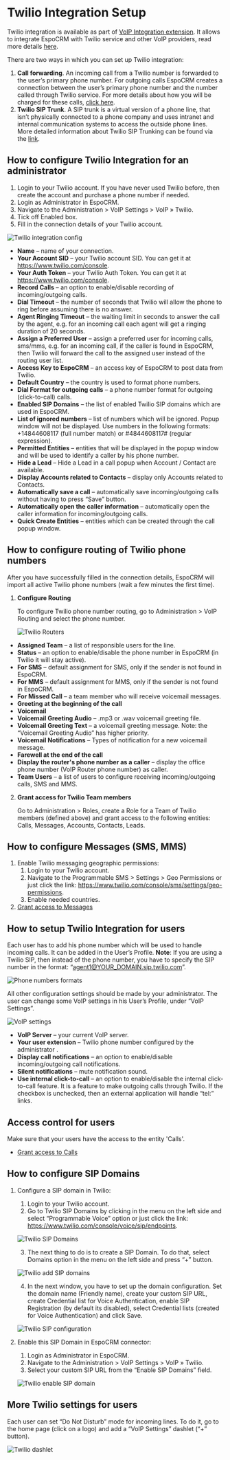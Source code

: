 # Twilio Integration Setup

Twilio integration is available as part of [VoIP Integration extension](https://www.espocrm.com/extensions/voip-integration/). It allows to integrate EspoCRM with Twilio service and other VoIP providers, read more details [here](https://www.espocrm.com/features/twilio-integration/).

There are two ways in which you can set up Twilio integration:

1. **Call forwarding**. An incoming call from a Twilio number is forwarded to the user’s primary phone number. For outgoing calls EspoCRM creates a connection between the user’s primary phone number and the number called through Twilio service. For more details about how you will be charged for these calls, [click here](https://support.twilio.com/hc/en-us/articles/223132367-How-Much-am-I-Charged-for-Call-Forwarding-with-Twilio).
2. **Twilio SIP Trunk**. A SIP trunk is a virtual version of a phone line, that isn’t physically connected to a phone company and uses intranet and internal communication systems to access the outside phone lines. More detailed information about Twilio SIP Trunking can be found via the [link](https://www.twilio.com/docs/voice/api/sip-interface).

## How to configure Twilio Integration for an administrator

1. Login to your Twilio account. If you have never used Twilio before, then create the account and purchase a phone number if needed.
2. Login as Administrator in EspoCRM.
3. Navigate to the Administration > VoIP Settings > VoIP » Twilio.
4. Tick off Enabled box.
5. Fill in the connection details of your Twilio account.

![Twilio integration config](../../_static/images/extensions/voip-integration/twilio-admin-setup.png)

* **Name** – name of your connection.
* **Your Account SID** – your Twilio account SID. You can get it at https://www.twilio.com/console.
* **Your Auth Token** – your Twilio Auth Token. You can get it at https://www.twilio.com/console.
* **Record Calls** – an option to enable/disable recording of incoming/outgoing calls.
* **Dial Timeout** – the number of seconds that Twilio will allow the phone to ring before assuming there is no answer.
* **Agent Ringing Timeout** – the waiting limit in seconds to answer the call by the agent, e.g. for an incoming call each agent will get a ringing duration of 20 seconds.
* **Assign a Preferred User** – assign a preferred user for incoming calls, sms/mms, e.g. for an incoming call, if the caller is found in EspoCRM, then Twilio will forward the call to the assigned user instead of the routing user list.
* **Access Key to EspoCRM** – an access key of EspoCRM to post data from Twilio.
* **Default Country** – the country is used to format phone numbers.
* **Dial Format for outgoing calls** – a phone number format for outgoing (click-to-call) calls.
* **Enabled SIP Domains** – the list of enabled Twilio SIP domains which are used in EspoCRM.
* **List of ignored numbers** – list of numbers which will be ignored. Popup window will not be displayed. Use numbers in the following formats: +14844608117 (full number match) or #4844608117# (regular expression).
* **Permitted Entities** – entities that will be displayed in the popup window and will be used to identify a caller by his phone number.
* **Hide a Lead** – Hide a Lead in a call popup when Account / Contact are available.
* **Display Accounts related to Contacts** – display only Accounts related to Contacts.
* **Automatically save a call** – automatically save incoming/outgoing calls without having to press “Save” button.
* **Automatically open the caller information** – automatically open the caller information for incoming/outgoing calls.
* **Quick Create Entities** – entities which can be created through the call popup window.

## How to configure routing of Twilio phone numbers

After you have successfully filled in the connection details, EspoCRM will import all active Twilio phone numbers (wait a few minutes the first time).

1. **Configure Routing**

    To configure Twilio phone number routing, go to Administration > VoIP Routing and select the phone number.

    ![Twilio Routers](../../_static/images/extensions/voip-integration/twilio-routing.png)

* **Assigned Team** – a list of responsible users for the line.
* **Status** – an option to enable/disable the phone number in EspoCRM (in Twilio it will stay active).
* **For SMS** – default assignment for SMS, only if the sender is not found in EspoCRM.
* **For MMS** – default assignment for MMS, only if the sender is not found in EspoCRM.
* **For Missed Call** – a team member who will receive voicemail messages.
* **Greeting at the beginning of the call**
* **Voicemail**
* **Voicemail Greeting Audio** – .mp3 or .wav voicemail greeting file.
* **Voicemail Greeting Text** – a voicemail greeting message. Note: the “Voicemail Greeting Audio” has higher priority.
* **Voicemail Notifications** – Types of notification for a new voicemail message.
* **Farewell at the end of the call**
* **Display the router's phone number as a caller** – display the office phone number (VoIP Router phone number) as caller.
* **Team Users** – a list of users to configure receiving incoming/outgoing calls, SMS and MMS.


2. **Grant access for Twilio Team members**

    Go to Administration > Roles, create a Role for a Team of Twilio members (defined above) and grant access to the following entities: Calls, Messages, Accounts, Contacts, Leads.

## How to configure Messages (SMS, MMS)

1. Enable Twilio messaging geographic permissions:
    1. Login to your Twilio account.
    2. Navigate to the Programmable SMS > Settings > Geo Permissions or just click the link: https://www.twilio.com/console/sms/settings/geo-permissions.
    3. Enable needed countries.
2. [Grant access to Messages](customization.md#grant-access-to-messages)

## How to setup Twilio Integration for users

Each user has to add his phone number which will be used to handle incoming calls. It can be added in the User’s Profile.
**Note**: If you are using a Twilio SIP, then instead of the phone number, you have to specify the SIP number in the format: “agent1@YOUR_DOMAIN.sip.twilio.com”.

![Phone numbers formats](../../_static/images/extensions/voip-integration/twilio-user-phone.png)

All other configuration settings should be made by your administrator. The user can change some VoIP settings in his User’s Profile, under “VoIP Settings”.

![VoIP settings](../../_static/images/extensions/voip-integration/twilio-user-setup.png)

* **VoIP Server** – your current VoIP server.
* **Your user extension** – Twilio phone number configured by the administrator .
* **Display call notifications** – an option to enable/disable incoming/outgoing call notifications.
* **Silent notifications** – mute notification sound.
* **Use internal click-to-call** – an option to enable/disable the internal click-to-call feature. It is a feature to make outgoing calls through Twilio. If the checkbox is unchecked, then an external application will handle “tel:” links.

## Access control for users

Make sure that your users have the access to the entity 'Calls'.

* [Grant access to Calls](customization.md#grant-access-to-calls)

## How to configure SIP Domains

1. Configure a SIP domain in Twilio:

    1. Login to your Twilio account.
    2. Go to Twilio SIP Domains by clicking in the menu on the left side and select “Programmable Voice” option or just click the link: https://www.twilio.com/console/voice/sip/endpoints.

    ![Twilio SIP Domains](../../_static/images/extensions/voip-integration/twilio-sip-domains.png)

    3. The next thing to do is to create a SIP Domain. To do that, select Domains option in the menu on the left side and press “+” button.

    ![Twilio add SIP domains](../../_static/images/extensions/voip-integration/twilio-add-sip-domain.png)

    4. In the next window, you have to set up the domain configuration. Set the domain name (Friendly name), create your custom SIP URL, create Credential list for Voice Authentication, enable SIP Registration (by default its disabled), select Credential lists (created for Voice Authentication) and click Save.

    ![Twilio SIP configuration](../../_static/images/extensions/voip-integration/twilio-sip-domain-configuration.png)

2. Enable this SIP Domain in EspoCRM connector:

    1. Login as Administrator in EspoCRM.
    2. Navigate to the Administration > VoIP Settings > VoIP » Twilio.
    3. Select your custom SIP URL from the “Enable SIP Domains” field.

    ![Twilio enable SIP domain](../../_static/images/extensions/voip-integration/twilio-enable-sip-domain.png)

## More Twilio settings for users

Each user can set “Do Not Disturb” mode for incoming lines. To do it, go to the home page (click on a logo) and add a “VoIP Settings” dashlet (“+” button).

![Twilio dashlet](../../_static/images/extensions/voip-integration/twilio-dashlet.png)
